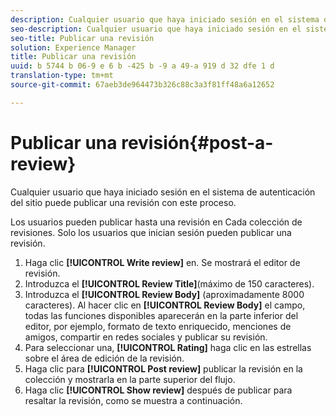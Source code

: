 ```yaml
---
description: Cualquier usuario que haya iniciado sesión en el sistema de autenticación del sitio puede publicar una revisión con este proceso.
seo-description: Cualquier usuario que haya iniciado sesión en el sistema de autenticación del sitio puede publicar una revisión con este proceso.
seo-title: Publicar una revisión
solution: Experience Manager
title: Publicar una revisión
uuid: b 5744 b 06-9 e 6 b -425 b -9 a 49-a 919 d 32 dfe 1 d
translation-type: tm+mt
source-git-commit: 67aeb3de964473b326c88c3a3f81ff48a6a12652

---
```



# Publicar una revisión{#post-a-review}

Cualquier usuario que haya iniciado sesión en el sistema de autenticación del sitio puede publicar una revisión con este proceso.

Los usuarios pueden publicar hasta una revisión en Cada colección de revisiones. Solo los usuarios que inician sesión pueden publicar una revisión.

1. Haga clic **[!UICONTROL Write review]** en. Se mostrará el editor de revisión.
1. Introduzca el **[!UICONTROL Review Title]**(máximo de 150 caracteres).
1. Introduzca el **[!UICONTROL Review Body]** (aproximadamente 8000 caracteres). Al hacer clic en **[!UICONTROL Review Body]** el campo, todas las funciones disponibles aparecerán en la parte inferior del editor, por ejemplo, formato de texto enriquecido, menciones de amigos, compartir en redes sociales y publicar su revisión.
1. Para seleccionar una, **[!UICONTROL Rating]** haga clic en las estrellas sobre el área de edición de la revisión.
1. Haga clic para **[!UICONTROL Post review]** publicar la revisión en la colección y mostrarla en la parte superior del flujo.
1. Haga clic **[!UICONTROL Show review]** después de publicar para resaltar la revisión, como se muestra a continuación.
